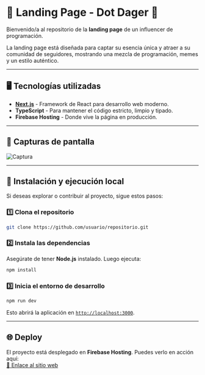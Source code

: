 # 🚀 **Landing Page - Dot Dager** 🎤

Bienvenido/a al repositorio de la **landing page** de un influencer de programación.

La landing page está diseñada para captar su esencia única y atraer a su comunidad de seguidores, mostrando una mezcla de programación, memes y un estilo auténtico.

---

## 🖥️ **Tecnologías utilizadas**

- **[Next.js](https://nextjs.org/)** - Framework de React para desarrollo web moderno.
- **TypeScript** - Para mantener el código estricto, limpio y tipado.
- **Firebase Hosting** - Donde vive la página en producción.

---

## 📸 **Capturas de pantalla**

![Captura](https://github.com/user-attachments/assets/f976f984-3b5a-408c-a285-7b24db4f65bd)

---

## 🚧 **Instalación y ejecución local**

Si deseas explorar o contribuir al proyecto, sigue estos pasos:

### 1️⃣ Clona el repositorio
```bash
git clone https://github.com/usuario/repositorio.git
```

### 2️⃣ Instala las dependencias
Asegúrate de tener **Node.js** instalado. Luego ejecuta:
```bash
npm install
```

### 3️⃣ Inicia el entorno de desarrollo
```bash
npm run dev
```

Esto abrirá la aplicación en [`http://localhost:3000`](http://localhost:3000).

---

## 🌐 **Deploy**

El proyecto está desplegado en **Firebase Hosting**. Puedes verlo en acción aquí:  
[🔗 Enlace al sitio web](https://dagerproyect.web.app/)
